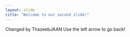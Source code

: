 ```yaml
---
layout: slide
title: "Welcome to our second slide!"
---
```

Changed by ThazeebJAAN
Use the left arrow to go back!
